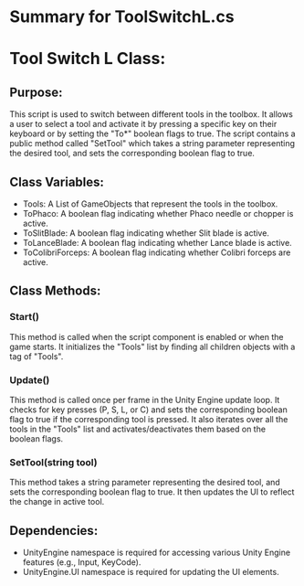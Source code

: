 # Summary for ToolSwitchL.cs


Tool Switch L Class:
=====

Purpose:
--------
This script is used to switch between different tools in the toolbox. It allows a user to select a tool and activate it by pressing a specific key on their keyboard or by setting the "To*" boolean flags to true. The script contains a public method called "SetTool" which takes a string parameter representing the desired tool, and sets the corresponding boolean flag to true.

Class Variables:
--------------
* Tools: A List of GameObjects that represent the tools in the toolbox.
* ToPhaco: A boolean flag indicating whether Phaco needle or chopper is active.
* ToSlitBlade: A boolean flag indicating whether Slit blade is active.
* ToLanceBlade: A boolean flag indicating whether Lance blade is active.
* ToColibriForceps: A boolean flag indicating whether Colibri forceps are active.

Class Methods:
-------------
### Start()
This method is called when the script component is enabled or when the game starts. It initializes the "Tools" list by finding all children objects with a tag of "Tools".

### Update()
This method is called once per frame in the Unity Engine update loop. It checks for key presses (P, S, L, or C) and sets the corresponding boolean flag to true if the corresponding tool is pressed. It also iterates over all the tools in the "Tools" list and activates/deactivates them based on the boolean flags.

### SetTool(string tool)
This method takes a string parameter representing the desired tool, and sets the corresponding boolean flag to true. It then updates the UI to reflect the change in active tool.

Dependencies:
--------------
* UnityEngine namespace is required for accessing various Unity Engine features (e.g., Input, KeyCode).
* UnityEngine.UI namespace is required for updating the UI elements.